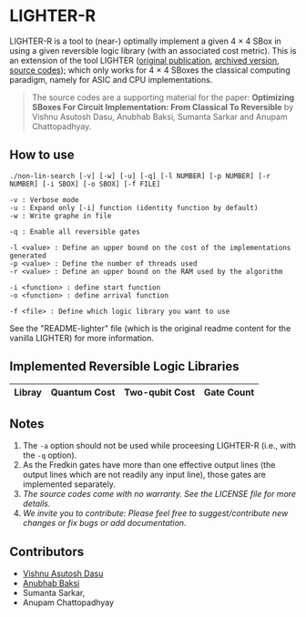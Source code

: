 
# LIGHTER-R #
LIGHTER-R is a tool to (near-) optimally implement a given 4 × 4 SBox in using a given reversible logic library (with an associated cost metric). This is an extension of the tool LIGHTER ([original publication](https://tosc.iacr.org/index.php/ToSC/article/view/806), [archived version](https://eprint.iacr.org/2017/101), [source codes](http://jeremy.jean.free.fr/pub/fse2018_layer_implementations.tar.gz)); which only works for 4 × 4 SBoxes the classical computing paradigm, namely for ASIC and CPU implementations.

> The source codes are a supporting material for the paper:
**Optimizing SBoxes For Circuit Implementation: From Classical To Reversible**
by Vishnu Asutosh Dasu, Anubhab Baksi, Sumanta Sarkar and Anupam Chattopadhyay.


## How to use ##
  
   `./non-lin-search [-v] [-w] [-u] [-q]
                   [-l NUMBER] [-p NUMBER] [-r NUMBER]
                   [-i SBOX] [-o SBOX]
                   [-f FILE]`

    -v : Verbose mode
    -u : Expand only [-i] function (identity function by default)
    -w : Write graphe in file
    
    -q : Enable all reversible gates

    -l <value> : Define an upper bound on the cost of the implementations generated
    -p <value> : Define the number of threads used
    -r <value> : Define an upper bound on the RAM used by the algorithm

    -i <function> : define start function
    -o <function> : define arrival function

    -f <file> : Define which logic library you want to use

See the "README-lighter" file (which is the original readme content for the vanilla LIGHTER) for more information.

## Implemented Reversible Logic Libraries ##
| Libray        | Quantum Cost  | Two-qubit Cost  | Gate Count |
|:-------------:|:-------------:|:---------------:|:----------:|



## Notes ##
1. The `-a` option should not be used while proceesing LIGHTER-R (i.e., with the `-q` option). 
2. As the Fredkin gates have more than one effective output lines (the output lines which are not readily any input line), those gates are implemented separately.
3. *The source codes come with no warranty. See the LICENSE file for more details.*
4. *We invite you to contribute: Please feel free to suggest/contribute new changes or fix bugs or add documentation.*

## Contributors ##
* [Vishnu Asutosh Dasu](<vishnu.asutosh@learner.manipal.edu>)
* [Anubhab Baksi](anubhab001@e.ntu.edu.sg)
* Sumanta Sarkar, 
* Anupam Chattopadhyay